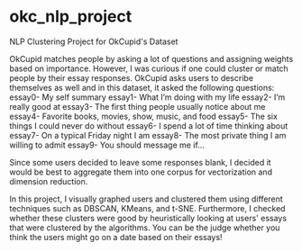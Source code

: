 # okc_nlp_project
NLP Clustering Project for OkCupid's Dataset

OkCupid matches people by asking a lot of questions and assigning weights based on importance. However, I was curious if one could cluster or match people by their essay responses. OkCupid asks users to describe themselves as well and in this dataset, it asked the following questions:
essay0- My self summary
essay1- What I’m doing with my life
essay2- I’m really good at
essay3- The first thing people usually notice about me
essay4- Favorite books, movies, show, music, and food
essay5- The six things I could never do without
essay6- I spend a lot of time thinking about
essay7- On a typical Friday night I am
essay8- The most private thing I am willing to admit
essay9- You should message me if...

Since some users decided to leave some responses blank, I decided it would be best to aggregate them into one corpus for vectorization and dimension reduction.

In this project, I visually graphed users and clustered them using different techniques such as DBSCAN, KMeans, and t-SNE. Furthermore, I checked whether these clusters were good by heuristically looking at users' essays that were clustered by the algorithms. You can be the judge whether you think the users might go on a date based on their essays! 
